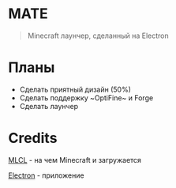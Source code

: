 # MATE
> Minecraft лаунчер, сделанный на Electron

# Планы
* Сделать приятный дизайн (50%)
* Сделать поддержку ~OptiFine~ и Forge
* Сделать лаунчер

# Credits
[MLCL](https://github.com/Pierce01/MinecraftLauncher-core) - на чем Minecraft и загружается

[Electron](https://www.electronjs.org) - приложение

